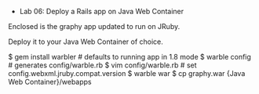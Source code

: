 * Lab 06: Deploy a Rails app on Java Web Container

Enclosed is the graphy app updated to run on JRuby.

Deploy it to your Java Web Container of choice.

 $ gem install warbler # defaults to running app in 1.8 mode
 $ warble config # generates config/warble.rb
 $ vim config/warble.rb # set config.webxml.jruby.compat.version
 $ warble war
 $ cp graphy.war {Java Web Container}/webapps

